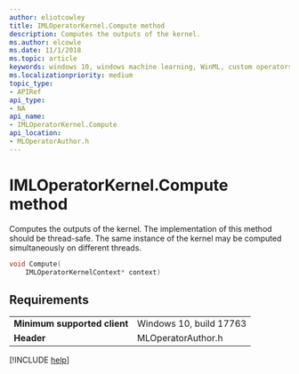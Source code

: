```yaml
---
author: eliotcowley
title: IMLOperatorKernel.Compute method
description: Computes the outputs of the kernel.
ms.author: elcowle
ms.date: 11/1/2018
ms.topic: article
keywords: windows 10, windows machine learning, WinML, custom operators, Compute
ms.localizationpriority: medium
topic_type:
- APIRef
api_type:
- NA
api_name:
- IMLOperatorKernel.Compute
api_location:
- MLOperatorAuthor.h
---
```


# IMLOperatorKernel.Compute method

Computes the outputs of the kernel. The implementation of this method should be thread-safe. The same instance of the kernel may be computed simultaneously on different threads.

```cpp
void Compute(
    IMLOperatorKernelContext* context)
```

## Requirements

| | |
|-|-|
| **Minimum supported client** | Windows 10, build 17763 |
| **Header** | MLOperatorAuthor.h |

[!INCLUDE [help](../includes/get-help.md)]

